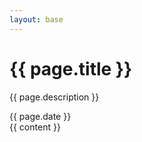 ```yaml
---
layout: base
---
```


<hgroup>
    <h1>{{ page.title }}</h1>
    <p>{{ page.description }}</p>
    <time>{{ page.date }}</time>
</hgroup>
{{ content }}
